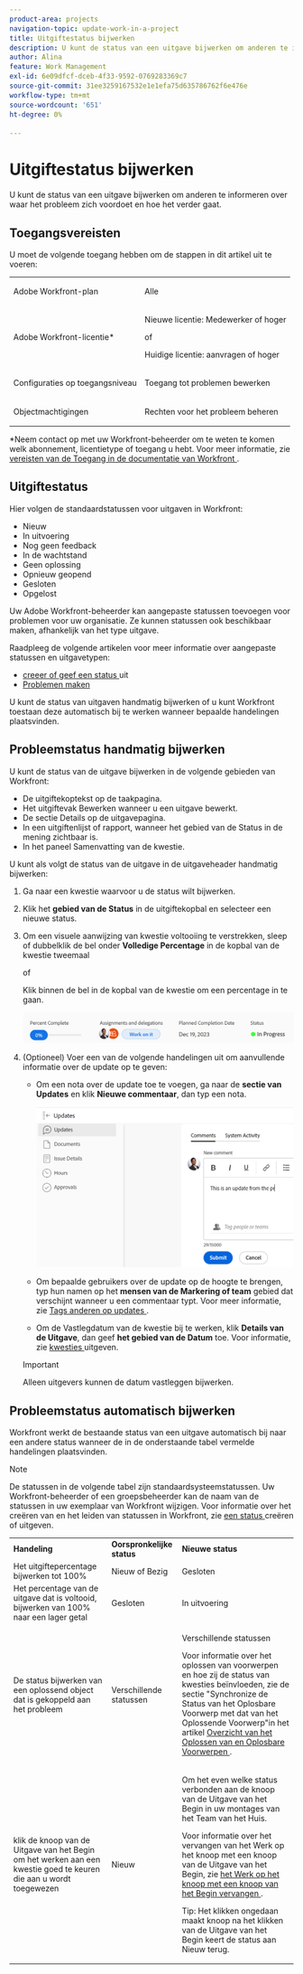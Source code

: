 ```yaml
---
product-area: projects
navigation-topic: update-work-in-a-project
title: Uitgiftestatus bijwerken
description: U kunt de status van een uitgave bijwerken om anderen te informeren over waar het probleem zich voordoet en hoe het verder gaat.
author: Alina
feature: Work Management
exl-id: 6e09dfcf-dceb-4f33-9592-0769283369c7
source-git-commit: 31ee3259167532e1e1efa75d635786762f6e476e
workflow-type: tm+mt
source-wordcount: '651'
ht-degree: 0%

---
```


# Uitgiftestatus bijwerken

<!--Audited: 01/2024-->

U kunt de status van een uitgave bijwerken om anderen te informeren over waar het probleem zich voordoet en hoe het verder gaat.

## Toegangsvereisten

U moet de volgende toegang hebben om de stappen in dit artikel uit te voeren:

<table style="table-layout:auto"> 
 <col> 
 <col> 
 <tbody> 
  <tr> 
   <td role="rowheader">Adobe Workfront-plan</td> 
   <td> <p>Alle</p> </td> 
  </tr> 
  <tr> 
   <td role="rowheader">Adobe Workfront-licentie*</td> 
   <td> <p>Nieuwe licentie: Medewerker of hoger</p>
   of
   <p>Huidige licentie: aanvragen of hoger</p>
   </td> 
  </tr> 
  <tr> 
   <td role="rowheader">Configuraties op toegangsniveau</td> 
   <td> <p>Toegang tot problemen bewerken</p> </td> 
  </tr> 
  <tr> 
   <td role="rowheader">Objectmachtigingen</td> 
   <td> <p>Rechten voor het probleem beheren</p> </td> 
  </tr> 
 </tbody> 
</table>

*Neem contact op met uw Workfront-beheerder om te weten te komen welk abonnement, licentietype of toegang u hebt. Voor meer informatie, zie [ vereisten van de Toegang in de documentatie van Workfront ](/help/quicksilver/administration-and-setup/add-users/access-levels-and-object-permissions/access-level-requirements-in-documentation.md).

## Uitgiftestatus

Hier volgen de standaardstatussen voor uitgaven in Workfront:

* Nieuw
* In uitvoering
* Nog geen feedback
* In de wachtstand
* Geen oplossing
* Opnieuw geopend
* Gesloten
* Opgelost

Uw Adobe Workfront-beheerder kan aangepaste statussen toevoegen voor problemen voor uw organisatie. Ze kunnen statussen ook beschikbaar maken, afhankelijk van het type uitgave.

Raadpleeg de volgende artikelen voor meer informatie over aangepaste statussen en uitgavetypen:

* [ creeer of geef een status ](../../../administration-and-setup/customize-workfront/creating-custom-status-and-priority-labels/create-or-edit-a-status.md) uit
* [Problemen maken](../../../manage-work/issues/manage-issues/create-issues.md)

U kunt de status van uitgaven handmatig bijwerken of u kunt Workfront toestaan deze automatisch bij te werken wanneer bepaalde handelingen plaatsvinden.

## Probleemstatus handmatig bijwerken

U kunt de status van de uitgave bijwerken in de volgende gebieden van Workfront:

* De uitgiftekoptekst op de taakpagina.
* Het uitgiftevak Bewerken wanneer u een uitgave bewerkt.
* De sectie Details op de uitgavepagina.
* In een uitgiftenlijst of rapport, wanneer het gebied van de Status in de mening zichtbaar is.
* In het paneel Samenvatting van de kwestie.

U kunt als volgt de status van de uitgave in de uitgaveheader handmatig bijwerken:

1. Ga naar een kwestie waarvoor u de status wilt bijwerken.
1. Klik het **gebied van de Status** in de uitgiftekopbal en selecteer een nieuwe status.
1. Om een visuele aanwijzing van kwestie voltooiing te verstrekken, sleep of dubbelklik de bel onder **Volledige Percentage** in de kopbal van de kwestie tweemaal

   of

   Klik binnen de bel in de kopbal van de kwestie om een percentage in te gaan.

   ![](assets/nwe-updatetaskpercentinheader-350x54.png)

1. (Optioneel) Voer een van de volgende handelingen uit om aanvullende informatie over de update op te geven:

   * Om een nota over de update toe te voegen, ga naar de **sectie van Updates** en klik **Nieuwe commentaar**, dan typ een nota.

     ![](assets/nwe-issue-update-stream-message-box-350x125.png)

   * Om bepaalde gebruikers over de update op de hoogte te brengen, typ hun namen op het **mensen van de Markering of team** gebied dat verschijnt wanneer u een commentaar typt. Voor meer informatie, zie [ Tags anderen op updates ](../../../workfront-basics/updating-work-items-and-viewing-updates/tag-others-on-updates.md).
   * Om de Vastlegdatum van de kwestie bij te werken, klik **Details van de Uitgave**, dan geef **het gebied van de Datum** toe. Voor informatie, zie [ kwesties ](/help/quicksilver/manage-work/issues/manage-issues/edit-issues.md) uitgeven.


   >[!IMPORTANT]
   >
   >  Alleen uitgevers kunnen de datum vastleggen bijwerken.



<!--Old instructions, in old commenting: 

When you are updating an issue status, you can also add an explanation about the new status and change other issue information such as the commit date.

1. Go to an issue that you are assigned to for which you want to update the status.
1. Click the **Status** field in the issue header and select a new status.

   ![](assets/nwe-issue-status-expanded-in-header-350x370.png)

1. To provide a visual indication of issue completion, drag or double-click the bubble under **Percent Complete** in the header of the issue.

   Or

   Click inside the bubble in the header of the issue to enter a percentage.

   ![](assets/nwe-updatetaskpercentinheader-350x54.png)

-->

## Probleemstatus automatisch bijwerken

Workfront werkt de bestaande status van een uitgave automatisch bij naar een andere status wanneer de in de onderstaande tabel vermelde handelingen plaatsvinden.

>[!NOTE]
>
>De statussen in de volgende tabel zijn standaardsysteemstatussen. Uw Workfront-beheerder of een groepsbeheerder kan de naam van de statussen in uw exemplaar van Workfront wijzigen. Voor informatie over het creëren van en het leiden van statussen in Workfront, zie [ een status ](../../../administration-and-setup/customize-workfront/creating-custom-status-and-priority-labels/create-or-edit-a-status.md) creëren of uitgeven.

<table style="table-layout:auto"> 
 <col> 
 <col> 
 <col> 
 <tbody> 
  <tr> 
   <td><b>Handeling</b></td> 
   <td><b>Oorspronkelijke status</b></td> 
   <td><b>Nieuwe status</b></td> 
  </tr> 
  <tr> 
   <td>Het uitgiftepercentage bijwerken tot 100%</td> 
   <td>Nieuw of Bezig</td> 
   <td>Gesloten</td> 
  </tr> 
  <tr> 
   <td>Het percentage van de uitgave dat is voltooid, bijwerken van 100% naar een lager getal</td> 
   <td>Gesloten </td> 
   <td>In uitvoering</td> 
  </tr> 
  <tr> 
   <td>De status bijwerken van een oplossend object dat is gekoppeld aan het probleem</td> 
   <td>Verschillende statussen</td> 
   <td> <p>Verschillende statussen</p> <p>Voor informatie over het oplossen van voorwerpen en hoe zij de status van kwesties beïnvloeden, zie de sectie "Synchronize de Status van het Oplosbare Voorwerp met dat van het Oplossende Voorwerp"in het artikel <a href="../../../manage-work/issues/convert-issues/resolving-and-resolvable-objects.md" class="MCXref xref"> Overzicht van het Oplossen van en Oplosbare Voorwerpen </a>.</p> </td> 
  </tr> 
  <tr data-mc-conditions=""> 
   <td><span> klik de knoop van de Uitgave van het Begin om het werken aan een kwestie goed te keuren die aan u wordt toegewezen </span> </td> 
   <td><span> Nieuw </span> </td> 
   <td> <p>Om het even welke status verbonden aan de knoop van de Uitgave van het Begin in uw montages van het Team van het Huis. </p> <p>Voor informatie over het vervangen van het Werk op het knoop met een knoop van de Uitgave van het Begin, zie <span href="../../../people-teams-and-groups/create-and-manage-teams/work-on-it-button-to-start-button.md"><a href="../../../people-teams-and-groups/create-and-manage-teams/work-on-it-button-to-start-button.md" class="MCXref xref"> het Werk op het knoop met een knoop van het Begin vervangen </a></span> <span>.</span> </p> <p>Tip: Het klikken <span data-mc-conditions="QuicksilverOrClassic.Quicksilver"> ongedaan maakt knoop </span> na het klikken van de Uitgave van het Begin keert de status aan Nieuw terug. </p> </td> 
  </tr> 
 </tbody> 
</table>
